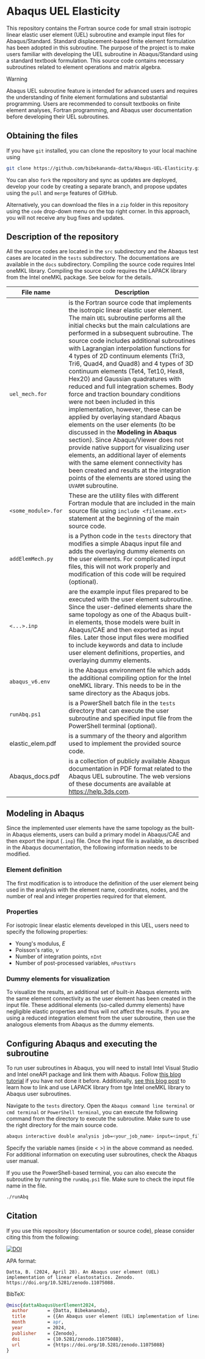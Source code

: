 # Abaqus UEL Elasticity
 
 
This repository contains the Fortran source code for small strain isotropic linear elastic user element (UEL) subroutine and example input files for Abaqus/Standard. Standard displacement-based finite element formulation has been adopted in this subroutine. The purpose of the project is to make users familiar with developing the UEL subroutine in Abaqus/Standard using a standard textbook formulation. This source code contains necessary subroutines related to element operations and matrix algebra.


> [!WARNING]
> Abaqus UEL subroutine feature is intended for advanced users and requires the understanding of finite element formulations and substantial programming. Users are recommended to consult textbooks on finite element analyses, Fortran programming, and Abaqus user documentation before developing their UEL subroutines. 



## Obtaining the files

If you have `git` installed, you can clone the repository to your local machine using
```bash
git clone https://github.com/bibekananda-datta/Abaqus-UEL-Elasticity.git
```

You can also `fork` the repository and sync as updates are deployed, develop your code by creating a separate branch, and propose updates using the `pull` and `merge` features of GitHub.

Alternatively, you can download the files in a `zip` folder in this repository using the `code` drop-down menu on the top right corner. In this approach, you will not receive any bug fixes and updates.



## Description of the repository

All the source codes are located in the `src` subdirectory and the Abaqus test cases are located in the `tests` subdirectory. The documentations are available in the `docs` subdirectory. Compiling the source code requires Intel oneMKL library. Compiling the source code requires the LAPACK library from the Intel oneMKL package. See below for the details.

|   File name  |  Description  |
| ----------   | ------------- |
| `uel_mech.for` | is the Fortran source code that implements the isotropic linear elastic user element. The main `UEL` subroutine performs all the initial checks but the main calculations are performed in a subsequent subroutine. The source code includes additional subroutines with Lagrangian interpolation functions for 4 types of 2D continuum elements (Tri3, Tri6, Quad4, and Quad8) and 4 types of 3D continuum elements (Tet4, Tet10, Hex8, Hex20) and Gaussian quadratures with reduced and full integration schemes. Body force and traction boundary conditions were not been included in this implementation, however, these can be applied by overlaying standard Abaqus elements on the user elements (to be discussed in the **Modeling in Abaqus** section). Since Abaqus/Viewer does not provide native support for visualizing user elements, an additional layer of elements with the same element connectivity has been created and results at the integration points of the elements are stored using the `UVARM` subroutine. |
| `<some_module>.for` | These are the utility files with different Fortran module that are included in the main source file using `include <filename.ext>` statement at the beginning of the main source code. |
| `addElemMech.py` | is a Python code in the `tests` directory that modifies a simple Abaqus input file and adds the overlaying dummy elements on the user elements. For complicated input files, this will not work properly and modification of this code will be required (optional). |
| `<...>.inp` | are the example input files prepared to be executed with the user element subroutine. Since the user-defined elements share the same topology as one of the Abaqus built-in elements, those models were built in Abaqus/CAE and then exported as input files. Later those input files were modified to include keywords and data to include user element definitions, properties, and overlaying dummy elements. |
| `abaqus_v6.env` | is the Abaqus environment file which adds the additional compiling option for the Intel oneMKL library. This needs to be in the same directory as the Abaqus jobs. |
| `runAbq.ps1` | is a PowerShell batch file in the `tests` directory that can execute the user subroutine and specified input file from the PowerShell terminal (optional). |
| elastic_elem.pdf | is a summary of the theory and algorithm used to implement the provided source code. |
| Abaqus_docs.pdf | is a collection of publicly available Abaqus documentation in PDF format related to the Abaqus UEL subroutine. The web versions of these documents are available at https://help.3ds.com. |



## Modeling in Abaqus

Since the implemented user elements have the same topology as the built-in Abaqus elements, users can build a primary model in Abaqus/CAE and then export the input (`.inp`) file. Once the input file is available, as described in the Abaqus documentation, the following information needs to be modified.

### Element definition

The first modification is to introduce the definition of the user element being used in the analysis with the element name, coordinates, nodes, and the number of real and integer properties required for that element.


### Properties

For isotropic linear elastic elements developed in this UEL, users need to specify the following properties:
- Young's modulus, $E$
- Poisson's ratio, $\nu$
- Number of integration points, `nInt`
- Number of post-processed variables, `nPostVars`



### Dummy elements for visualization

To visualize the results, an additional set of built-in Abaqus elements with the same element connectivity as the user element has been created in the input file. These additional elements (so-called dummy elements) have negligible elastic properties and thus will not affect the results. If you are using a reduced integration element from the user subroutine, then use the analogous elements from Abaqus as the dummy elements.



## Configuring Abaqus and executing the subroutine

To run user subroutines in Abaqus, you will need to install Intel Visual Studio and Intel oneAPI package and link them with Abaqus. Follow [this blog tutorial](https://www.bibekanandadatta.com/blog/2021/link-intel-and-vs-abaqus-2020/) if you have not done it before. Additionally, [see this blog post](https://www.bibekanandadatta.com/blog/2024/lapack-Intel-Fortran-Abaqus/) to learn how to link and use LAPACK library from tge Intel oneMKL library to Abaqus user subroutines.

Navigate to the `tests` directory. Open the `Abaqus command line terminal` or `cmd terminal` or `PowerShell terminal`, you can execute the following command from the directory to execute the subroutine. Make sure to use the right directory for the main source code.

```bash
abaqus interactive double analysis job=<your_job_name> input=<input_file_name.inp> user=../src/uel_mech.for
```
Specify the variable names (inside < >) in the above command as needed. For additional information on executing user subroutines, check the Abaqus user manual.

If you use the PowerShell-based terminal, you can also execute the subroutine by running the `runAbq.ps1` file. Make sure to check the input file name in the file.
```bash
./runAbq
```



## Citation

If you use this repository (documentation or source code), please consider citing this from the following:

[![DOI](https://zenodo.org/badge/DOI/10.5281/zenodo.11075088.svg)](https://doi.org/10.5281/zenodo.11075088)

APA format:
```
Datta, B. (2024, April 28). An Abaqus user element (UEL) implementation of linear elastostatics. Zenodo. https://doi.org/10.5281/zenodo.11075088.
```

BibTeX:
``` bibtex
@misc{dattaAbaqusUserElement2024,
  author       = {Datta, Bibekananda},
  title        = {{An Abaqus user element (UEL) implementation of linear elastostatics}},
  month        = apr,
  year         = 2024,
  publisher    = {Zenodo},
  doi          = {10.5281/zenodo.11075088},
  url          = {https://doi.org/10.5281/zenodo.11075088}
}
```
